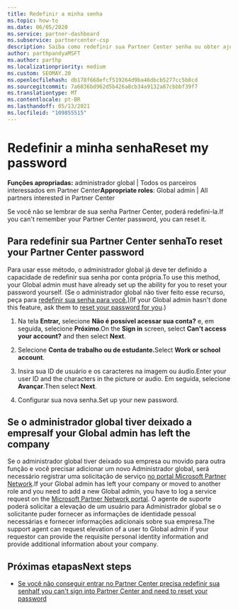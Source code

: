 ```yaml
---
title: Redefinir a minha senha
ms.topic: how-to
ms.date: 06/05/2020
ms.service: partner-dashboard
ms.subservice: partnercenter-csp
description: Saiba como redefinir sua Partner Center senha ou obter ajuda do administrador global da sua empresa. Além disso, saiba como adicionar um novo Partner Center Administrador global.
author: parthpandyaMSFT
ms.author: parthp
ms.localizationpriority: medium
ms.custom: SEOMAY.20
ms.openlocfilehash: db178f668efcf519264d9ba46dbcb5277cc5b8cd
ms.sourcegitcommit: 7a6836bd962d5b426a8cb34a9132a87cbbbf39f7
ms.translationtype: MT
ms.contentlocale: pt-BR
ms.lasthandoff: 05/13/2021
ms.locfileid: "109855515"
---
```

# <a name="reset-my-password"></a><span data-ttu-id="4b87d-103">Redefinir a minha senha</span><span class="sxs-lookup"><span data-stu-id="4b87d-103">Reset my password</span></span>
 
<span data-ttu-id="4b87d-104">**Funções apropriadas:** administrador global | Todos os parceiros interessados em Partner Center</span><span class="sxs-lookup"><span data-stu-id="4b87d-104">**Appropriate roles**: Global admin | All partners interested in Partner Center</span></span>


<span data-ttu-id="4b87d-105">Se você não se lembrar de sua senha Partner Center, poderá redefini-la.</span><span class="sxs-lookup"><span data-stu-id="4b87d-105">If you can't remember your Partner Center password, you can reset it.</span></span>

## <a name="to-reset-your-partner-center-password"></a><span data-ttu-id="4b87d-106">Para redefinir sua Partner Center senha</span><span class="sxs-lookup"><span data-stu-id="4b87d-106">To reset your Partner Center password</span></span>

<span data-ttu-id="4b87d-107">Para usar esse método, o administrador global já deve ter definido a capacidade de redefinir sua senha por conta própria.</span><span class="sxs-lookup"><span data-stu-id="4b87d-107">To use this method, your Global admin must have already set up the ability for you to reset your password yourself.</span></span> <span data-ttu-id="4b87d-108">(Se o administrador global não tiver feito esse recurso, peça para [redefinir sua senha para você.)](reset-a-user-password.md)</span><span class="sxs-lookup"><span data-stu-id="4b87d-108">(If your Global admin hasn't done this feature, ask them to [reset your password for you](reset-a-user-password.md).)</span></span>

1. <span data-ttu-id="4b87d-109">Na tela **Entrar,** selecione **Não é possível acessar sua conta?** e, em seguida, selecione **Próximo**.</span><span class="sxs-lookup"><span data-stu-id="4b87d-109">On the **Sign in** screen, select **Can't access your account?** and then select **Next**.</span></span>

2. <span data-ttu-id="4b87d-110">Selecione **Conta de trabalho ou de estudante.**</span><span class="sxs-lookup"><span data-stu-id="4b87d-110">Select **Work or school account**.</span></span>

3. <span data-ttu-id="4b87d-111">Insira sua ID de usuário e os caracteres na imagem ou áudio.</span><span class="sxs-lookup"><span data-stu-id="4b87d-111">Enter your user ID and the characters in the picture or audio.</span></span> <span data-ttu-id="4b87d-112">Em seguida, selecione **Avançar**.</span><span class="sxs-lookup"><span data-stu-id="4b87d-112">Then select **Next**.</span></span>

4. <span data-ttu-id="4b87d-113">Configurar sua nova senha.</span><span class="sxs-lookup"><span data-stu-id="4b87d-113">Set up your new password.</span></span>

## <a name="if-your-global-admin-has-left-the-company"></a><span data-ttu-id="4b87d-114">Se o administrador global tiver deixado a empresa</span><span class="sxs-lookup"><span data-stu-id="4b87d-114">If your Global admin has left the company</span></span>

<span data-ttu-id="4b87d-115">Se o administrador global tiver deixado sua empresa ou movido para outra função e você precisar adicionar um novo Administrador global, será necessário registrar uma solicitação de serviço [no portal Microsoft Partner Network](https://partner.microsoft.com/commercial#/).</span><span class="sxs-lookup"><span data-stu-id="4b87d-115">If your Global admin has left your company or moved to another role and you need to add a new Global admin, you have to log a service request on the [Microsoft Partner Network portal](https://partner.microsoft.com/commercial#/).</span></span> <span data-ttu-id="4b87d-116">O agente de suporte poderá solicitar a elevação de um usuário para Administrador global se o solicitante puder fornecer as informações de identidade pessoal necessárias e fornecer informações adicionais sobre sua empresa.</span><span class="sxs-lookup"><span data-stu-id="4b87d-116">The support agent can request elevation of a user to Global admin if your requestor can provide the requisite personal identity information and provide additional information about your company.</span></span> 

## <a name="next-steps"></a><span data-ttu-id="4b87d-117">Próximas etapas</span><span class="sxs-lookup"><span data-stu-id="4b87d-117">Next steps</span></span>

- [<span data-ttu-id="4b87d-118">Se você não conseguir entrar no Partner Center precisa redefinir sua senha</span><span class="sxs-lookup"><span data-stu-id="4b87d-118">If you can't sign into Partner Center and need to reset your password</span></span>](unable-to-sign-in.md)
